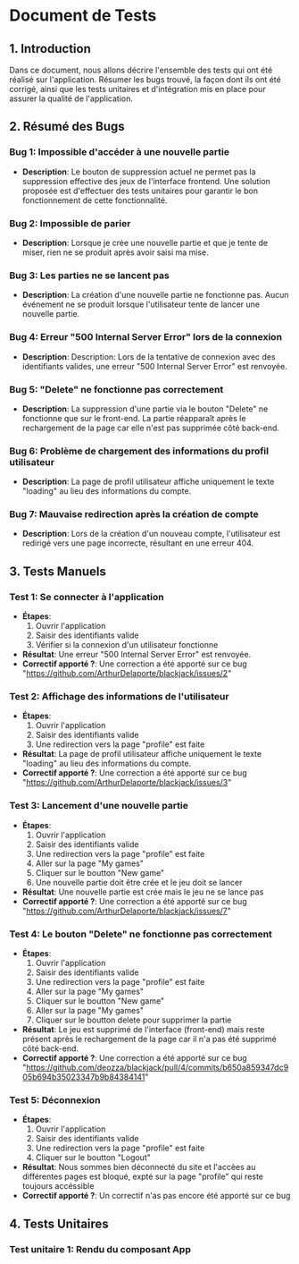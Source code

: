 # Document de Tests

## 1. Introduction

Dans ce document, nous allons décrire l'ensemble des tests qui ont été réalisé sur l'application. Résumer les bugs trouvé, la façon dont ils ont été corrigé, ainsi que les tests unitaires et d'intégration mis en place pour assurer la qualité de l'application. 

## 2. Résumé des Bugs

### Bug 1: Impossible d'accéder à une nouvelle partie
- **Description**: Le bouton de suppression actuel ne permet pas la suppression effective des jeux de l'interface frontend. Une solution proposée est d'effectuer des tests unitaires pour garantir le bon fonctionnement de cette fonctionnalité.

### Bug 2: Impossible de parier
- **Description**: Lorsque je crée une nouvelle partie et que je tente de miser, rien ne se produit après avoir saisi ma mise.

### Bug 3: Les parties ne se lancent pas
- **Description**: La création d'une nouvelle partie ne fonctionne pas. Aucun événement ne se produit lorsque l'utilisateur tente de lancer une nouvelle partie.

### Bug 4: Erreur "500 Internal Server Error" lors de la connexion
- **Description**: Description: Lors de la tentative de connexion avec des identifiants valides, une erreur "500 Internal Server Error" est renvoyée.

### Bug 5: "Delete" ne fonctionne pas correctement
- **Description**: La suppression d'une partie via le bouton "Delete" ne fonctionne que sur le front-end. La partie réapparaît après le rechargement de la page car elle n'est pas supprimée côté back-end.

### Bug 6: Problème de chargement des informations du profil utilisateur
- **Description**: La page de profil utilisateur affiche uniquement le texte "loading" au lieu des informations du compte.

### Bug 7: Mauvaise redirection après la création de compte
- **Description**: Lors de la création d'un nouveau compte, l'utilisateur est redirigé vers une page incorrecte, résultant en une erreur 404.

## 3. Tests Manuels

### Test 1: Se connecter à l'application
- **Étapes**:
  1. Ouvrir l'application
  2. Saisir des identifiants valide
  3. Vérifier si la connexion d'un utilisateur fonctionne
- **Résultat**: Une erreur "500 Internal Server Error" est renvoyée.
- **Correctif apporté ?**: Une correction a été apporté sur ce bug "https://github.com/ArthurDelaporte/blackjack/issues/2"

### Test 2: Affichage des informations de l'utilisateur
- **Étapes**:
  1. Ouvrir l'application
  2. Saisir des identifiants valide
  3. Une redirection vers la page "profile" est faite
- **Résultat**: La page de profil utilisateur affiche uniquement le texte "loading" au lieu des informations du compte.
- **Correctif apporté ?**: Une correction a été apporté sur ce bug "https://github.com/ArthurDelaporte/blackjack/issues/3"

### Test 3: Lancement d'une nouvelle partie
- **Étapes**:
  1. Ouvrir l'application
  2. Saisir des identifiants valide
  3. Une redirection vers la page "profile" est faite
  4. Aller sur la page "My games"
  5. Cliquer sur le boutton "New game"
  6. Une nouvelle partie doit être crée et le jeu doit se lancer
- **Résultat**: Une nouvelle partie est crée mais le jeu ne se lance pas
- **Correctif apporté ?**: Une correction a été apporté sur ce bug "https://github.com/ArthurDelaporte/blackjack/issues/7"

### Test 4: Le bouton "Delete" ne fonctionne pas correctement
- **Étapes**:
  1. Ouvrir l'application
  2. Saisir des identifiants valide
  3. Une redirection vers la page "profile" est faite
  4. Aller sur la page "My games"
  5. Cliquer sur le boutton "New game"
  6. Aller sur la page "My games"
  7. Cliquer sur le boutton delete pour supprimer la partie
- **Résultat**: Le jeu est supprimé de l'interface (front-end) mais reste présent après le rechargement de la page car il n'a pas été supprimé côté back-end.
- **Correctif apporté ?**: Une correction a été apporté sur ce bug "https://github.com/deozza/blackjack/pull/4/commits/b650a859347dc905b694b35023347b9b84384141"

### Test 5: Déconnexion
- **Étapes**:
  1. Ouvrir l'application
  2. Saisir des identifiants valide
  3. Une redirection vers la page "profile" est faite
  4. Cliquer sur le boutton "Logout"
- **Résultat**: Nous sommes bien déconnecté du site et l'accèes au différentes pages est bloqué, expté sur la page "profile" qui reste toujours accéssible
- **Correctif apporté ?**: Un correctif n'as pas encore été apporté sur ce bug

## 4. Tests Unitaires

### Test unitaire 1: Rendu du composant App